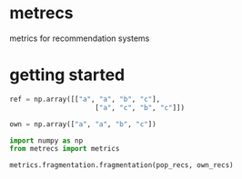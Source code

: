 # metrecs

metrics for recommendation systems

# getting started

```python
ref = np.array([["a", "a", "b", "c"],
                     ["a", "c", "b", "c"]])

own = np.array(["a", "a", "b", "c"])

import numpy as np
from metrecs import metrics

metrics.fragmentation.fragmentation(pop_recs, own_recs)
```
